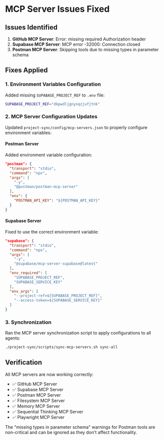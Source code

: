 # MCP Server Issues Fixed

## Issues Identified

1. **GitHub MCP Server**: Error: missing required Authorization header
2. **Supabase MCP Server**: MCP error -32000: Connection closed
3. **Postman MCP Server**: Skipping tools due to missing types in parameter schema

## Fixes Applied

### 1. Environment Variables Configuration

Added missing `SUPABASE_PROJECT_REF` to `.env` file:
```bash
SUPABASE_PROJECT_REF="dkpwdljgnysqzjufjtnk"
```

### 2. MCP Server Configuration Updates

Updated `project-sync/config/mcp-servers.json` to properly configure environment variables:

#### Postman Server
Added environment variable configuration:
```json
"postman": {
  "transport": "stdio",
  "command": "npx",
  "args": [
    "-y",
    "@postman/postman-mcp-server"
  ],
  "env": {
    "POSTMAN_API_KEY": "${POSTMAN_API_KEY}"
  }
}
```

#### Supabase Server
Fixed to use the correct environment variable:
```json
"supabase": {
  "transport": "stdio",
  "command": "npx",
  "args": [
    "-y",
    "@supabase/mcp-server-supabase@latest"
  ],
  "env_required": [
    "SUPABASE_PROJECT_REF",
    "SUPABASE_SERVICE_KEY"
  ],
  "env_args": [
    "--project-ref=${SUPABASE_PROJECT_REF}",
    "--access-token=${SUPABASE_SERVICE_KEY}"
  ]
}
```

### 3. Synchronization

Ran the MCP server synchronization script to apply configurations to all agents:
```bash
./project-sync/scripts/sync-mcp-servers.sh sync-all
```

## Verification

All MCP servers are now working correctly:
- ✅ GitHub MCP Server
- ✅ Supabase MCP Server  
- ✅ Postman MCP Server
- ✅ Filesystem MCP Server
- ✅ Memory MCP Server
- ✅ Sequential Thinking MCP Server
- ✅ Playwright MCP Server

The "missing types in parameter schema" warnings for Postman tools are non-critical and can be ignored as they don't affect functionality.